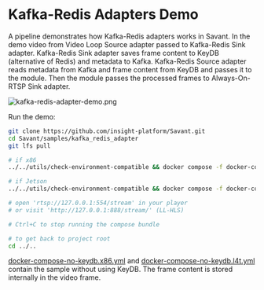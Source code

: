 # Kafka-Redis Adapters Demo

A pipeline demonstrates how Kafka-Redis adapters works in Savant. In the demo video from Video Loop Source adapter passed to Kafka-Redis Sink adapter. Kafka-Redis Sink adapter saves frame content to KeyDB (alternative of Redis) and metadata to Kafka. Kafka-Redis Source adapter reads metadata from Kafka and frame content from KeyDB and passes it to the module. Then the module passes the processed frames to Always-On-RTSP Sink adapter.

![kafka-redis-adapter-demo.png](assets/kafka-redis-adapter-demo.png)

Run the demo:

```bash
git clone https://github.com/insight-platform/Savant.git
cd Savant/samples/kafka_redis_adapter
git lfs pull

# if x86
../../utils/check-environment-compatible && docker compose -f docker-compose.x86.yml up

# if Jetson
../../utils/check-environment-compatible && docker compose -f docker-compose.l4t.yml up

# open 'rtsp://127.0.0.1:554/stream' in your player
# or visit 'http://127.0.0.1:888/stream/' (LL-HLS)

# Ctrl+C to stop running the compose bundle

# to get back to project root
cd ../..
```

[docker-compose-no-keydb.x86.yml](docker-compose-no-keydb.x86.yml) and [docker-compose-no-keydb.l4t.yml](docker-compose-no-keydb.l4t.yml) contain the sample without using KeyDB. The frame content is stored internally in the video frame.
